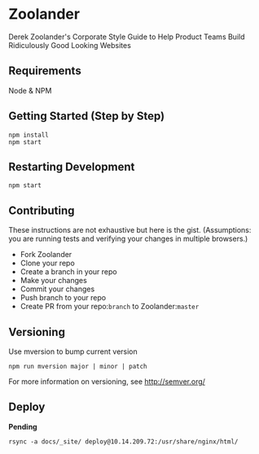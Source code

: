 # Zoolander

Derek Zoolander's Corporate Style Guide to Help Product Teams Build Ridiculously Good Looking Websites


## Requirements

Node & NPM

## Getting Started (Step by Step)

```
npm install
npm start
```

## Restarting Development

```
npm start
```

## Contributing

These instructions are not exhaustive but here is the gist. (Assumptions: you are running tests and verifying your
changes in multiple browsers.)

* Fork Zoolander
* Clone your repo
* Create a branch in your repo
* Make your changes
* Commit your changes
* Push branch to your repo
* Create PR from your repo:`branch` to Zoolander:`master`

## Versioning

Use mversion to bump current version
```
npm run mversion major | minor | patch
```
For more information on versioning, see http://semver.org/

## Deploy
**Pending**

```
rsync -a docs/_site/ deploy@10.14.209.72:/usr/share/nginx/html/
```
